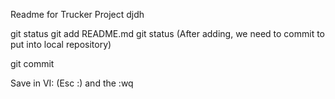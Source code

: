 Readme for Trucker Project djdh

git status 
git add README.md 
git status 
 (After adding, we need to commit to put into local repository)

 git commit

 Save in VI: 
 (Esc :) and the :wq
